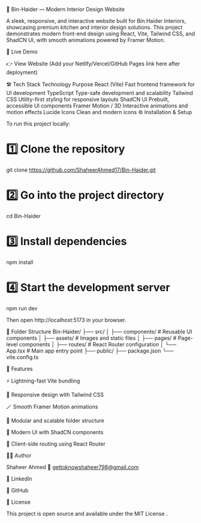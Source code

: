 🏡 Bin-Haider — Modern Interior Design Website

A sleek, responsive, and interactive website built for Bin Haider Interiors, showcasing premium kitchen and interior design solutions.
This project demonstrates modern front-end design using React, Vite, Tailwind CSS, and ShadCN UI, with smooth animations powered by Framer Motion.

🚀 Live Demo

👉 View Website
 (Add your Netlify/Vercel/GitHub Pages link here after deployment)

🛠️ Tech Stack
Technology	Purpose
React (Vite)	Fast frontend framework for UI development
TypeScript	Type-safe development and scalability
Tailwind CSS	Utility-first styling for responsive layouts
ShadCN UI	Prebuilt, accessible UI components
Framer Motion / 3D	Interactive animations and motion effects
Lucide Icons	Clean and modern icons
⚙️ Installation & Setup

To run this project locally:

# 1️⃣ Clone the repository
git clone https://github.com/ShaheerAhmed17/Bin-Haider.git

# 2️⃣ Go into the project directory
cd Bin-Haider

# 3️⃣ Install dependencies
npm install

# 4️⃣ Start the development server
npm run dev


Then open http://localhost:5173
 in your browser.

📁 Folder Structure
Bin-Haider/
├── src/
│   ├── components/      # Reusable UI components
│   ├── assets/          # Images and static files
│   ├── pages/           # Page-level components
│   ├── routes/          # React Router configuration
│   └── App.tsx          # Main app entry point
├── public/
├── package.json
└── vite.config.ts

🧠 Features

⚡ Lightning-fast Vite bundling

🎨 Responsive design with Tailwind CSS

🪄 Smooth Framer Motion animations

🧱 Modular and scalable folder structure

🌙 Modern UI with ShadCN components

🧭 Client-side routing using React Router

👨‍💻 Author

Shaheer Ahmed
📧 gettoknowshaheer798@gmail.com

🔗 LinkedIn

💼 GitHub

📄 License

This project is open source and available under the MIT License
.
